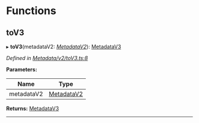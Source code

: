 

# Functions

<a id="tov3"></a>

##  toV3

▸ **toV3**(metadataV2: *[MetadataV2](../classes/_metadata_v2_metadata_.metadatav2.md)*): [MetadataV3](../classes/_metadata_v3_metadata_.metadatav3.md)

*Defined in [Metadata/v2/toV3.ts:8](https://github.com/polkadot-js/api/blob/b37eb31/packages/types/src/Metadata/v2/toV3.ts#L8)*

**Parameters:**

| Name | Type |
| ------ | ------ |
| metadataV2 | [MetadataV2](../classes/_metadata_v2_metadata_.metadatav2.md) |

**Returns:** [MetadataV3](../classes/_metadata_v3_metadata_.metadatav3.md)

___

